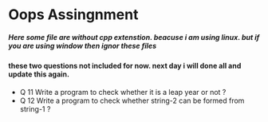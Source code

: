 # Oops Assingnment

##### Here some file are without cpp extenstion. beacuse i am using linux. but if you are using window then ignor these files
#### these two questions not included for now. next day i will done all and update this again.


- Q 11  Write a program to check whether it is a leap year or not ? 
- Q 12  Write a program to check whether string-2 can be formed from string-1 ?
